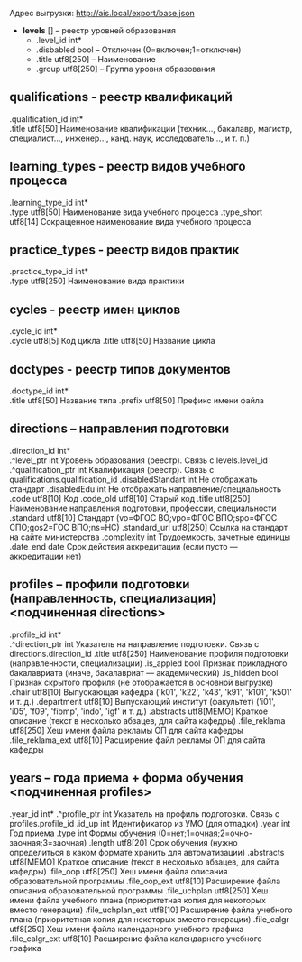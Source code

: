 Адрес выгрузки: http://ais.local/export/base.json

- __levels__ [] – реестр уровней образования
  - .level_id			int*	
  - .disbabled			bool – Отключен (0=включен;1=отключен)
  - .title				utf8[250] – Наименование
  - .group				utf8[250] – Группа уровня образования

## qualifications - реестр квалификаций
.qualification_id	int*	
.title				utf8[50]	Наименование квалификации (техник..., бакалавр, магистр, специалист..., инженер..., канд. наук, исследователь..., и т. п.)

## learning_types - реестр видов учебного процесса
.learning_type_id	int*	
.type				utf8[50]	Наименование вида учебного процесса
.type_short			utf8[14]	Сокращенное наименование вида учебного процесса

## practice_types - реестр видов практик
.practice_type_id	int*	
.type				utf8[250]	Наименование вида практики

## cycles - реестр имен циклов
.cycle_id			int*	
.cycle				utf8[5]		Код цикла
.title				utf8[50]	Название цикла

## doctypes - реестр типов документов
.doctype_id			int*	
.title				utf8[50]	Название типа
.prefix				utf8[50]	Префикс имени файла

## directions – направления подготовки
.direction_id		int*	
.^level_ptr			int			Уровень образования (реестр). Связь с levels.level_id
.^qualification_ptr	int			Квалификация (реестр). Связь с qualifications.qualification_id
.disabledStandart	int			Не отображать стандарт
.disabledEdu		int			Не отображать направление/специальность
.code				utf8[10]	Код
.code_old			utf8[10]	Старый код
.title				utf8[250]	Наименование направления подготовки, профессии, специальности
.standard			utf8[10]	Стандарт (vo=ФГОС ВО;vpo=ФГОС ВПО;spo=ФГОС СПО;gos2=ГОС ВПО;ns=НС)
.standard_url		utf8[250]	Ссылка на стандарт на сайте министерства
.complexity			int			Трудоемкость, зачетные единицы
.date_end			date		Срок действия аккредитации (если пусто — аккредитации нет)

## profiles – профили подготовки (направленность, специализация) <подчиненная directions>
.profile_id			int*	
.^direction_ptr		int			Указатель на направление подготовки. Связь с directions.direction_id
.title				utf8[250]	Наименование профиля подготовки (направленности, специализации)
.is_appled			bool		Признак прикладного бакалавриата (иначе, бакалавриат — академический)
.is_hidden			bool		Признак скрытого профиля (не отображается в основной выгрузке)
.chair				utf8[10]	Выпускающая кафедра ('k01', 'k22', 'k43', 'k91', 'k101', 'k501' и т. д.)
.department			utf8[10]	Выпускающий институт (факультет) ('i01', 'i05', 'f09', 'fibmp', 'indo', 'igf' и т. д.)
.abstracts			utf8[MEMO]	Краткое описание (текст в несколько абзацев, для сайта кафедры)
.file_reklama		utf8[250]	Хеш имени файла рекламы ОП для сайта кафедры
.file_reklama_ext	utf8[10]	Расширение файл рекламы ОП для сайта кафедры

## years – года приема + форма обучения <подчиненная profiles>
.year_id			int*
.^profile_ptr		int			Указатель на профиль подготовки. Связь с profiles.profile_id
.id_up				int			Идентификатор из УМО (для отладки)
.year				int			Год приема
.type				int			Формы обучения (0=нет;1=очная;2=очно-заочная;3=заочная)
.length				utf8[20]	Срок обучения (нужно определиться в каком формате хранить для автоматизации)
.abstracts			utf8[MEMO]	Краткое описание (текст в несколько абзацев, для сайта кафедры)
.file_oop			utf8[250]	Хеш имени файла описания образовательной программы
.file_oop_ext		utf8[10]	Расширение файла описания образовательной программы
.file_uchplan		utf8[250]	Хеш имени файла учебного плана (приоритетная копия для некоторых вместо генерации)
.file_uchplan_ext	utf8[10]	Расширение файла учебного плана (приоритетная копия для некоторых вместо генерации)
.file_calgr			utf8[250]	Хеш имени файла календарного учебного графика
.file_calgr_ext		utf8[10]	Расширение файла календарного учебного графика
